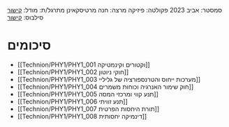 סמסטר: אביב 2023
פקולטה: פיזיקה
מרצה: חנה מרטיסקאינן
מתרגל/ת:
מודל: [קישור](https://moodle2223.technion.ac.il/course/view.php?id=2775)
סילבוס: [קישור](https://moodle2223.technion.ac.il/pluginfile.php/448382/mod_resource/content/1/%D7%A4%D7%99%D7%A1%D7%99%D7%A7%D7%94%201-%20%D7%93%D7%A3%20%D7%9E%D7%99%D7%93%D7%A2%20%D7%95%D7%A1%D7%99%D7%9C%D7%91%D7%95%D7%A1-%20%D7%90%D7%91%D7%99%D7%91%20%D7%AA%D7%A9%D7%A4%D7%92.pdf)

# סיכומים
- [[Technion/PHY1/PHY1_001 וקטורים וקינמטיקה]]
- [[Technion/PHY1/PHY1_002 חוקי ניוטון]]
- [[Technion/PHY1/PHY1_003 מערכות ייחוס והטרנספורציה של גליליי]]
- [[Technion/PHY1/PHY1_004 חוק שימור האנרגיה וכוחות משמרים]]
- [[Technion/PHY1/PHY1_005 תנע קווי ומרכזי המסה]]
- [[Technion/PHY1/PHY1_006 תנע זוויתי]]
- [[Technion/PHY1/PHY1_007 תורת היחסות הפרטית]]
- [[Technion/PHY1/PHY1_008 דינמיקה יחסותית]]